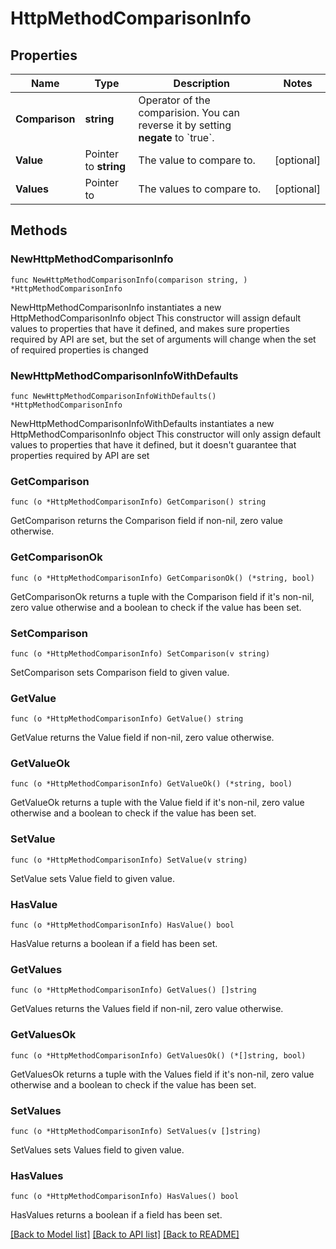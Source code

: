 # HttpMethodComparisonInfo

## Properties

Name | Type | Description | Notes
------------ | ------------- | ------------- | -------------
**Comparison** | **string** | Operator of the comparision. You can reverse it by setting **negate** to &#x60;true&#x60;. | 
**Value** | Pointer to **string** | The value to compare to. | [optional] 
**Values** | Pointer to  | The values to compare to. | [optional] 

## Methods

### NewHttpMethodComparisonInfo

`func NewHttpMethodComparisonInfo(comparison string, ) *HttpMethodComparisonInfo`

NewHttpMethodComparisonInfo instantiates a new HttpMethodComparisonInfo object
This constructor will assign default values to properties that have it defined,
and makes sure properties required by API are set, but the set of arguments
will change when the set of required properties is changed

### NewHttpMethodComparisonInfoWithDefaults

`func NewHttpMethodComparisonInfoWithDefaults() *HttpMethodComparisonInfo`

NewHttpMethodComparisonInfoWithDefaults instantiates a new HttpMethodComparisonInfo object
This constructor will only assign default values to properties that have it defined,
but it doesn't guarantee that properties required by API are set

### GetComparison

`func (o *HttpMethodComparisonInfo) GetComparison() string`

GetComparison returns the Comparison field if non-nil, zero value otherwise.

### GetComparisonOk

`func (o *HttpMethodComparisonInfo) GetComparisonOk() (*string, bool)`

GetComparisonOk returns a tuple with the Comparison field if it's non-nil, zero value otherwise
and a boolean to check if the value has been set.

### SetComparison

`func (o *HttpMethodComparisonInfo) SetComparison(v string)`

SetComparison sets Comparison field to given value.


### GetValue

`func (o *HttpMethodComparisonInfo) GetValue() string`

GetValue returns the Value field if non-nil, zero value otherwise.

### GetValueOk

`func (o *HttpMethodComparisonInfo) GetValueOk() (*string, bool)`

GetValueOk returns a tuple with the Value field if it's non-nil, zero value otherwise
and a boolean to check if the value has been set.

### SetValue

`func (o *HttpMethodComparisonInfo) SetValue(v string)`

SetValue sets Value field to given value.

### HasValue

`func (o *HttpMethodComparisonInfo) HasValue() bool`

HasValue returns a boolean if a field has been set.

### GetValues

`func (o *HttpMethodComparisonInfo) GetValues() []string`

GetValues returns the Values field if non-nil, zero value otherwise.

### GetValuesOk

`func (o *HttpMethodComparisonInfo) GetValuesOk() (*[]string, bool)`

GetValuesOk returns a tuple with the Values field if it's non-nil, zero value otherwise
and a boolean to check if the value has been set.

### SetValues

`func (o *HttpMethodComparisonInfo) SetValues(v []string)`

SetValues sets Values field to given value.

### HasValues

`func (o *HttpMethodComparisonInfo) HasValues() bool`

HasValues returns a boolean if a field has been set.


[[Back to Model list]](../README.md#documentation-for-models) [[Back to API list]](../README.md#documentation-for-api-endpoints) [[Back to README]](../README.md)


